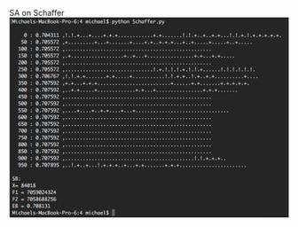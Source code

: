 SA on Schaffer
![SA Running](https://github.com/gbtimmon/ase16GBT/blob/master/code/4/screenshots/schaffer.png "SA")
